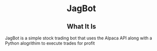 <h1 align="center"> JagBot </h1> 
<h2 align = "center"> What It Is </h2>
<p> JagBot is a simple stock trading bot that uses the Alpaca API along with a Python alogrithim to execute trades for profit <p>
